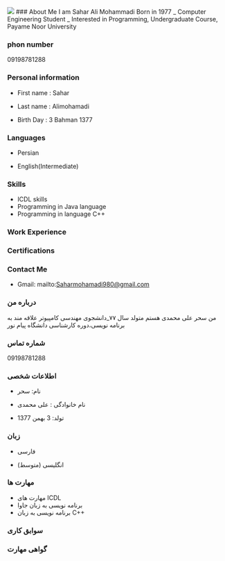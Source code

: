 
<img src="http://avatars3.githubusercontent.com/u/73536832?s=400&=c059e60c920897bc6230ef5e9bc41eecea381b84&v=4"/>
### About Me
I am Sahar Ali Mohammadi
Born in 1977 _ Computer Engineering Student _ Interested in Programming, Undergraduate Course, Payame Noor University

### phon number
09198781288

### Personal information
+ First name : Sahar

+ Last name : Alimohamadi

+ Birth Day : 3 Bahman 1377

### Languages
+ Persian

+ English(Intermediate)

### Skills
+ ICDL skills
+ Programming in Java language
+ Programming in language C++

 
 ### Work Experience

### Certifications

### Contact Me
- Gmail: mailto:Saharmohamadi980@gmail.com


### درباره من
من سحر علی محمدی هستم
 متولد سال ۷۷_دانشجوی مهندسی کامپیوتر علاقه مند به برنامه نویسی،دوره کارشناسی دانشگاه پیام نور

### شماره تماس 
09198781288

### اطلاعات شخصی
+ نام: سحر

+ نام خانوادگی : علی محمدی

+ تولد: 3 بهمن 1377

### زبان
+ فارسی

+ (انگلیسی  (متوسط

### مهارت ها
+ مهارت های ICDL
+ برنامه نویسی به زبان جاوا
+ برنامه نویسی به زبان C++
  
### سوابق کاری

### گواهی مهارت
